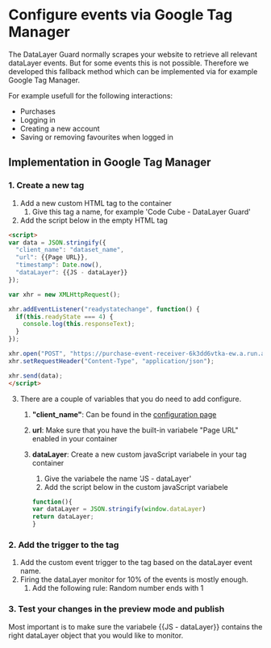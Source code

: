 # Configure events via Google Tag Manager

The DataLayer Guard normally scrapes your website to retrieve all relevant dataLayer events. But for some events this is not possible. Therefore we developed this fallback method which can be implemented via for example Google Tag Manager.

For example usefull for the following interactions:
- Purchases
- Logging in
- Creating a new account
- Saving or removing favourites when logged in

## Implementation in Google Tag Manager

### 1. Create a new tag 

1. Add a new custom HTML tag to the container
    1. Give this tag a name, for example 'Code Cube - DataLayer Guard'
2. Add the script below in the empty HTML tag

```html
<script>
var data = JSON.stringify({
  "client_name": "dataset_name",
  "url": {{Page URL}},
  "timestamp": Date.now(),
  "dataLayer": {{JS - dataLayer}}
});

var xhr = new XMLHttpRequest();

xhr.addEventListener("readystatechange", function() {
  if(this.readyState === 4) {
    console.log(this.responseText);
  }
});

xhr.open("POST", "https://purchase-event-receiver-6k3dd6vtka-ew.a.run.app/");
xhr.setRequestHeader("Content-Type", "application/json");

xhr.send(data);
</script> 

```
3. There are a couple of variables that you do need to add configure.
    1. **"client_name"**: Can be found in the [configuration page](https://portal.code-cube.io/datalayer_guard_config)
    2. **url**: Make sure that you have the built-in variabele "Page URL" enabled in your container
    3. **dataLayer**: Create a new custom javaScript variabele in your tag container
        1. Give the variabele the name 'JS - dataLayer'
        2. Add the script below in the custom javaScript variabele
       
         ```javascript
         function(){
         var dataLayer = JSON.stringify(window.dataLayer)
        return dataLayer;
        }

        ```

### 2. Add the trigger to the tag
1. Add the custom event trigger to the tag based on the dataLayer event name.
2. Firing the dataLayer monitor for 10% of the events is mostly enough.
    1. Add the following rule: Random number ends with 1

### 3. Test your changes in the preview mode and publish
Most important is to make sure the variabele {{JS - dataLayer}} contains the right dataLayer object that you would like to monitor.
